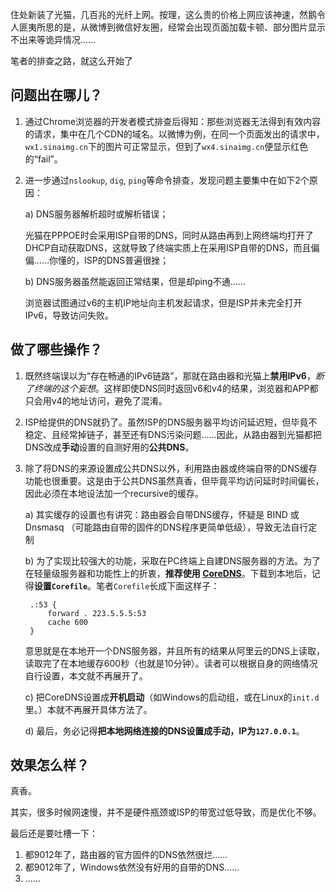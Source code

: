住处新装了光猫，几百兆的光纤上网。按理，这么贵的价格上网应该神速，然鹅令人匪夷所思的是，从微博到微信好友圈，经常会出现页面加载卡顿、部分图片显示不出来等诡异情况……

笔者的排查之路，就这么开始了

## 问题出在哪儿？

1. 通过Chrome浏览器的开发者模式排查后得知：那些浏览器无法得到有效内容的请求，集中在几个CDN的域名。以微博为例，在同一个页面发出的请求中，`wx1.sinaimg.cn`下的图片可正常显示，但到了`wx4.sinaimg.cn`便显示红色的“fail”。
2. 进一步通过`nslookup`, `dig`, `ping`等命令排查，发现问题主要集中在如下2个原因：

    a) DNS服务器解析超时或解析错误；

    光猫在PPPOE时会采用ISP自带的DNS，同时从路由再到上网终端均打开了DHCP自动获取DNS，这就导致了终端实质上在采用ISP自带的DNS，而且偏偏……你懂的，ISP的DNS普遍很挫；


    b) DNS服务器虽然能返回正常结果，但是却ping不通……
    
    浏览器试图通过v6的主机IP地址向主机发起请求，但是ISP并未完全打开IPv6，导致访问失败。

## 做了哪些操作？

1. 既然终端误以为“存在畅通的IPv6链路”，那就在路由器和光猫上**禁用IPv6**，*断了终端的这个妄想*。这样即使DNS同时返回v6和v4的结果，浏览器和APP都只会用v4的地址访问，避免了混淆。

1. ISP给提供的DNS就扔了。虽然ISP的DNS服务器平均访问延迟短，但毕竟不稳定、且经常掉链子，甚至还有DNS污染问题……因此，从路由器到光猫都把DNS改成**手动**设置的自测好用的**公共DNS**。

1. 除了将DNS的来源设置成公共DNS以外，利用路由器或终端自带的DNS缓存功能也很重要。这是由于公共DNS虽然真香，但毕竟平均访问延时时间偏长，因此必须在本地设法加一个recursive的缓存。

    a) 其实缓存的设置也有讲究：路由器会自带DNS缓存，怀疑是 BIND 或 Dnsmasq （可能路由自带的固件的DNS程序更简单低级），导致无法自行定制
    
    b) 为了实现比较强大的功能，采取在PC终端上自建DNS服务器的方法。为了在轻量级服务器和功能性上的折衷，**推荐使用 [CoreDNS](https://github.com/coredns/coredns)**。下载到本地后，记得**设置`Corefile`**。笔者`Corefile`长成下面这样子：
        
        .:53 {
            forward . 223.5.5.5:53
            cache 600 
        }
    意思就是在本地开一个DNS服务器，并且所有的结果从阿里云的DNS上读取，读取完了在本地缓存600秒（也就是10分钟）。读者可以根据自身的网络情况自行设置，本文就不再展开了。
    
    c) 把CoreDNS设置成**开机启动**（如Windows的启动组，或在Linux的`init.d`里。）本就不再展开具体方法了。
    
    d) 最后，务必记得**把本地网络连接的DNS设置成手动，IP为`127.0.0.1`**。

## 效果怎么样？

真香。

其实，很多时候网速慢，并不是硬件瓶颈或ISP的带宽过低导致，而是优化不够。

最后还是要吐槽一下：
1. 都9012年了，路由器的官方固件的DNS依然很烂……
2. 都9012年了，Windows依然没有好用的自带的DNS……
3. ……


